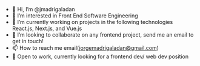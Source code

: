 - 👋 Hi, I’m @jmadrigaladan
- 👀 I’m interested in Front End Software Engineering
- 🌱 I’m currently working on projects in the following technologies React.js, Next.js, and Vue.js
- 💞️ I’m looking to collaborate on any frontend project, send me an email to get in touch!
- 📫 How to reach me email(jorgemadrigaladan@gmail.com)
- 🧳 Open to work, currently looking for a frontend dev/ web dev position

<!---
jmadrigaladan/jmadrigaladan is a ✨ special ✨ repository because its `README.md` (this file) appears on your GitHub profile.
You can click the Preview link to take a look at your changes.
--->
